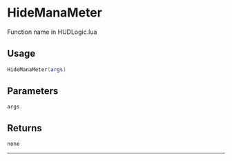 # HideManaMeter
Function name in HUDLogic.lua
## Usage
```lua
HideManaMeter(args)
```
## Parameters
`args`
## Returns
`none`

---